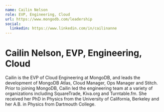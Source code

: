 ```yaml
---
name: Cailin Nelson
role: EVP, Engineering, Cloud
url: https://www.mongodb.com/leadership
social:
  linkedin: https://www.linkedin.com/in/cailinanne
---
```


# Cailin Nelson, EVP, Engineering, Cloud

Cailin is the EVP of Cloud Engineering ​at MongoDB, and leads the development of MongoDB Atlas, Cloud Manager, Ops Manager and Stitch. Prior to joining MongoDB, Cailin led the engineering team at a variety of organizations including SquareTrade, Kiva.org and Turntable.fm. She received her PhD in Physics from the University of California, Berkeley and her A.B. in Physics from Dartmouth College.
